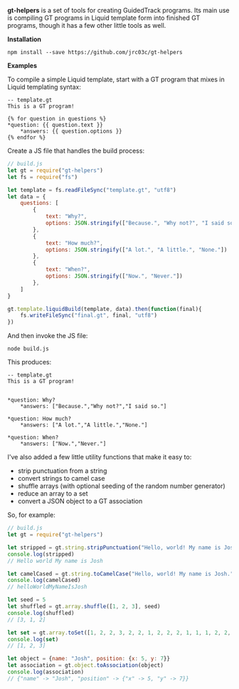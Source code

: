 **gt-helpers** is a set of tools for creating GuidedTrack programs. Its main use is compiling GT programs in Liquid template form into finished GT programs, though it has a few other little tools as well.

**Installation**

`npm install --save https://github.com/jrc03c/gt-helpers`

**Examples**

To compile a simple Liquid template, start with a GT program that mixes in Liquid templating syntax:

```
-- template.gt
This is a GT program!

{% for question in questions %}
*question: {{ question.text }}
	*answers: {{ question.options }}
{% endfor %}
```

Create a JS file that handles the build process:

```js
// build.js
let gt = require("gt-helpers")
let fs = require("fs")

let template = fs.readFileSync("template.gt", "utf8")
let data = {
	questions: [
		{
			text: "Why?", 
			options: JSON.stringify(["Because.", "Why not?", "I said so."])
		},
		{
			text: "How much?", 
			options: JSON.stringify(["A lot.", "A little.", "None."])
		},
		{
			text: "When?", 
			options: JSON.stringify(["Now.", "Never."])
		},
	]
}

gt.template.liquidBuild(template, data).then(function(final){
	fs.writeFileSync("final.gt", final, "utf8")
})
```

And then invoke the JS file:

`node build.js`

This produces:

```
-- template.gt
This is a GT program!


*question: Why?
	*answers: ["Because.","Why not?","I said so."]

*question: How much?
	*answers: ["A lot.","A little.","None."]

*question: When?
	*answers: ["Now.","Never."]
```

I've also added a few little utility functions that make it easy to:

- strip punctuation from a string
- convert strings to camel case
- shuffle arrays (with optional seeding of the random number generator)
- reduce an array to a set
- convert a JSON object to a GT association

So, for example:

```js
// build.js
let gt = require("gt-helpers")

let stripped = gt.string.stripPunctuation("Hello, world! My name is Josh.")
console.log(stripped)
// Hello world My name is Josh

let camelCased = gt.string.toCamelCase("Hello, world! My name is Josh.")
console.log(camelCased)
// helloWorldMyNameIsJosh

let seed = 5
let shuffled = gt.array.shuffle([1, 2, 3], seed)
console.log(shuffled)
// [3, 1, 2]

let set = gt.array.toSet([1, 2, 2, 3, 2, 2, 1, 2, 2, 2, 1, 1, 1, 2, 2, 3])
console.log(set)
// [1, 2, 3]

let object = {name: "Josh", position: {x: 5, y: 7}}
let association = gt.object.toAssociation(object)
console.log(association)
// {"name" -> "Josh", "position" -> {"x" -> 5, "y" -> 7}}
```